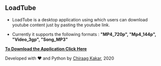 ## LoadTube


* LoadTube is a desktop application using which users can download youtube content just by pasting the youtube link.

* Currently it supports the following formats : **"MP4_720p", "Mp4_144p", "Video_3gp", "Song_MP3"**
      
      
[**To Download the Application Click Here**](https://github.com/chiraag-kakar/loadtube/blob/master/dist/extractor.exe?raw=true)




Developed with ❤ and Python by [Chiraag Kakar](https://imchiraag.pythonanywhere.com), 2020

